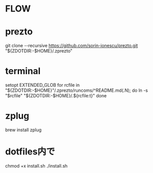 # FLOW
# prezto
git clone --recursive https://github.com/sorin-ionescu/prezto.git "${ZDOTDIR:-$HOME}/.zprezto"

# terminal
setopt EXTENDED_GLOB
for rcfile in "${ZDOTDIR:-$HOME}"/.zprezto/runcoms/^README.md(.N); do
  ln -s "$rcfile" "${ZDOTDIR:-$HOME}/.${rcfile:t}"
done

# zplug
brew install zplug

# dotfiles内で
chmod +x install.sh
./install.sh
